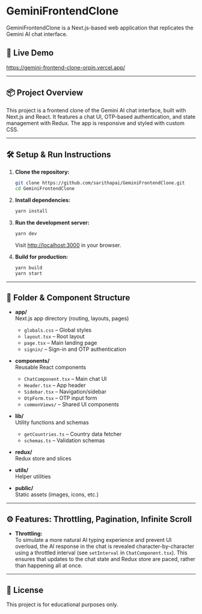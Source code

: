 # GeminiFrontendClone

GeminiFrontendClone is a Next.js-based web application that replicates the Gemini AI chat interface.

## 🚀 Live Demo

https://gemini-frontend-clone-orpin.vercel.app/

---

## 📦 Project Overview

This project is a frontend clone of the Gemini AI chat interface, built with Next.js and React. It features a chat UI, OTP-based authentication, and state management with Redux. The app is responsive and styled with custom CSS.

---

## 🛠️ Setup & Run Instructions

1. **Clone the repository:**
   ```sh
   git clone https://github.com/sarithapai/GeminiFrontendClone.git
   cd GeminiFrontendClone
   ```

2. **Install dependencies:**
   ```sh
   yarn install
   ```

3. **Run the development server:**
   ```sh
   yarn dev
   ```
   Visit [http://localhost:3000](http://localhost:3000) in your browser.

4. **Build for production:**
   ```sh
   yarn build
   yarn start
   ```

---

## 📁 Folder & Component Structure

- **app/**  
  Next.js app directory (routing, layouts, pages)
  - `globals.css` – Global styles
  - `layout.tsx` – Root layout
  - `page.tsx` – Main landing page
  - `signin/` – Sign-in and OTP authentication

- **components/**  
  Reusable React components
  - `ChatComponent.tsx` – Main chat UI
  - `Header.tsx` – App header
  - `Sidebar.tsx` – Navigation/sidebar
  - `OtpForm.tsx` – OTP input form
  - `commonViews/` – Shared UI components

- **lib/**  
  Utility functions and schemas
  - `getCountries.ts` – Country data fetcher
  - `schemas.ts` – Validation schemas

- **redux/**  
  Redux store and slices

- **utils/**  
  Helper utilities

- **public/**  
  Static assets (images, icons, etc.)

---

## ⚙️ Features: Throttling, Pagination, Infinite Scroll

- **Throttling:**  
  To simulate a more natural AI typing experience and prevent UI overload, the AI response in the chat is revealed character-by-character using a throttled interval (see `setInterval` in `ChatComponent.tsx`). This ensures that updates to the chat state and Redux store are paced, rather than happening all at once.

---
## 📄 License

This project is for educational purposes only.